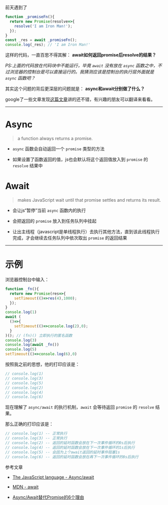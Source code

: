 前天遇到了 

```javascript
function _promiseFn(){
  return new Promise(resolve=>{
    resolve('I am Iron Man!');
  });
}
const _res = await _promiseFn();
console.log(_res); // 'I am Iron Man!'
```

这样的代码，一直百思不得其解： **await如何返回promise后resolve的结果？**

_PS:上面的代码放在代码块中不能运行，毕竟 `await` 没有放在 `async` 函数之中，不过浏览器的控制台是可以直接运行的。我猜测应该是控制台的执行层外面就是 `async` 函数吧？_

其实这个问题的背后更深层的问题就是： **async和await分别做了什么？**

google了一些文章发现[这篇文章](https://javascript.info/async-await)讲的还不错，有兴趣的朋友可以翻译来看看。

-------

# Async

> a function always returns a promise. 

* `async` 函数会自动返回一个 `promise` 类型的方法

* 如果设置了函数返回的值，js也会默认将这个返回值放入到 `promise` 的 `resolve` 结果中

# Await

> makes JavaScript wait until that promise settles and returns its result.

* 会让js“暂停”当前 `async` 函数内的执行

* 会把返回的 `promise` 放入到任务队列中挂起

* 让出主线程（javascript是单线程执行）去执行其他方法，直到该此线程执行完成，才会继续去任务队列中依次取出 `promise` 的返回结果

-------

# 示例

浏览器控制台中输入：

```javascript
function _fn(){
  return new Promise(res=>{
    setTimeout(()=>res(4),1000);
  });
}
console.log(1)
await (
  ()=>{
    setTimeout(()=>console.log(2),0);
  }
)(); // (fn)() 立即执行的匿名函数
console.log(3)
console.log(await _fn())
console.log(5)
setTimeout(()=>console.log(6),0)
```

按照我之前的思想，他的打印应该是：

```javascript
// console.log(1)
// console.log(3)
// console.log(5)
// console.log(2)
// console.log(4)
// console.log(6)
```

现在理解了 `async/await` 的执行机制，`await` 会等待返回 `promise` 的 `resolve` 结果。

那么正确的打印应该是：

```javascript
// console.log(1) -- 正常执行
// console.log(3) -- 正常执行
// console.log(2) -- 返回的延时函数会放在下一次事件循环的0s后执行
// console.log(4) -- 返回的延时函数会放在下一次事件循环的1s后执行
// console.log(5) -- 会因为上个await返回的延时事件阻塞1s
// console.log(6) -- 返回的延时函数会放在再下一次事件循环的0s后执行
```

参考文章

* [The JavaScript language - Async/await](https://javascript.info/async-await)

* [MDN - await](https://developer.mozilla.org/zh-CN/docs/Web/JavaScript/Reference/Operators/await)

* [Async/Await替代Promise的6个理由](https://blog.fundebug.com/2017/04/04/nodejs-async-await/)